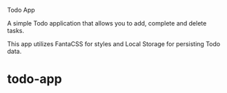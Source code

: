 Todo App

A simple Todo application that allows you to add, complete and delete tasks.

This app utilizes FantaCSS for styles and Local Storage for persisting Todo data.
# todo-app
